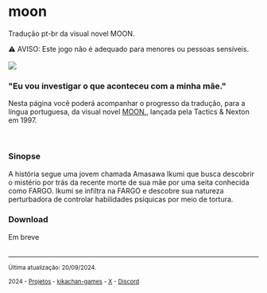 # moon
Tradução pt-br da visual novel MOON.

⚠️ AVISO: Este jogo não é adequado para menores ou pessoas sensíveis.
<br/>
<br/>
<img src="https://kikachangames.github.io/moon/cover_moon.jpg">

<h3>"Eu vou investigar o que aconteceu com a minha mãe."</h3>
<p>Nesta página você poderá acompanhar o progresso da tradução, para a língua portuguesa, da visual novel <a href="https://vndb.org/v15" target="_blank">MOON.</a>, lançada pela Tactics & Nexton em 1997.</p>
<br/>

<h3>Sinopse</h3>
A história segue uma jovem chamada Amasawa Ikumi que busca descobrir o mistério por trás da recente morte de sua mãe por uma seita conhecida como FARGO.
Ikumi se infiltra na FARGO e descobre sua natureza perturbadora de controlar habilidades psíquicas por meio de tortura.



<h3>Download</h3>
Em breve
<br/>
<br/>


<hr>
<p><small>Última atualização: 20/09/2024.</small></p>
<p><small>2024 - <a href="https://kikachangames.github.io/projetos/">Projetos</a> - <a href="https://kikachan-games.itch.io/" target="_blank">kikachan-games</a> - <a href="https://twitter.com/kikachangames/" target="_blank">X</a> - <a href="https://discord.gg/jsm8yKtu2E" target="_blank">Discord</a></small></p>
